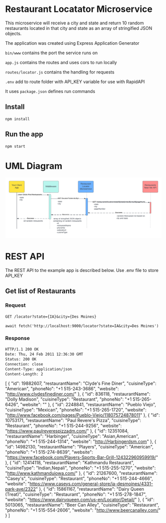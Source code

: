 # Restaurant Locatator Microservice

This microservice will receive a city and state and return 10 random restaurants located in that city and state as an array of stringified JSON objects.

The application was created using Express Application Generator

`bin/www` contains the port the service runs on

`app.js` contains the routes and uses cors to run locally

`routes/locator.js` contains the handling for requests

`.env` add to route folder with API_KEY variable for use with RapidAPI

It uses `package.json` defines run commands

## Install

    npm install

## Run the app

    npm start

# UML Diagram
![UML](UML.png)

# REST API

The REST API to the example app is described below.
Use .env file to store API_KEY

## Get list of Restaurants

### Request

`GET /locator?state={IA}&city={Des Moines}`

    await fetch('http://localhost:9000/locator?state=IA&city=Des Moines')

### Response

    HTTP/1.1 200 OK
    Date: Thu, 24 Feb 2011 12:36:30 GMT
    Status: 200 OK
    Connection: close
    Content-Type: application/json
    Content-Length: 2

[
    {
        "id": 19882607,
        "restaurantName": "Clyde's Fine Diner",
        "cuisineType": "American",
        "phoneNo": "+1 515-243-3686",
        "website": "http://www.clydesfinediner.com/"
    },
    {
        "id": 836118,
        "restaurantName": "Dolly Madison",
        "cuisineType": "Restaurant",
        "phoneNo": "+1 515-265-6426",
        "website": ""
    },
    {
        "id": 2248841,
        "restaurantName": "Pueblo Viejo",
        "cuisineType": "Mexican",
        "phoneNo": "+1 515-265-1720",
        "website": "http://www.facebook.com/pages/Pueblo-Viejo/118075724878011"
    },
    {
        "id": 10753171,
        "restaurantName": "Paul Revere's Pizza",
        "cuisineType": "Restaurant",
        "phoneNo": "+1 515-244-9256",
        "website": "https://www.paulreverespizzadm.com/"
    },
    {
        "id": 12351084,
        "restaurantName": "Harbinger",
        "cuisineType": "Asian,American",
        "phoneNo": "+1 515-244-1314",
        "website": "http://Harbingerdsm.com"
    },
    {
        "id": 14982130,
        "restaurantName": "Players",
        "cuisineType": "American",
        "phoneNo": "+1 515-274-8639",
        "website": "https://www.facebook.com/Players-Sports-Bar-Grill-124322960959919/"
    },
    {
        "id": 12414118,
        "restaurantName": "Kathmandu Restaurant",
        "cuisineType": "Indian,Nepali",
        "phoneNo": "+1 515-255-1270",
        "website": "http://www.kathmanduiowa.com/"
    },
    {
        "id": 21267600,
        "restaurantName": "Casey's",
        "cuisineType": "Restaurant",
        "phoneNo": "+1 515-244-4666",
        "website": "https://www.caseys.com/general-store/ia-desmoines/4331-park-ave/2322"
    },
    {
        "id": 15861167,
        "restaurantName": "Dairy Queen (Treat)",
        "cuisineType": "Restaurant",
        "phoneNo": "+1 515-278-1847",
        "website": "https://www.dairyqueen.com/us-en/Locator/Detail/"
    },
    {
        "id": 5013065,
        "restaurantName": "Beer Can Alley",
        "cuisineType": "Restaurant",
        "phoneNo": "+1 515-554-2606",
        "website": "http://www.beercanalley.com/"
    }
]

